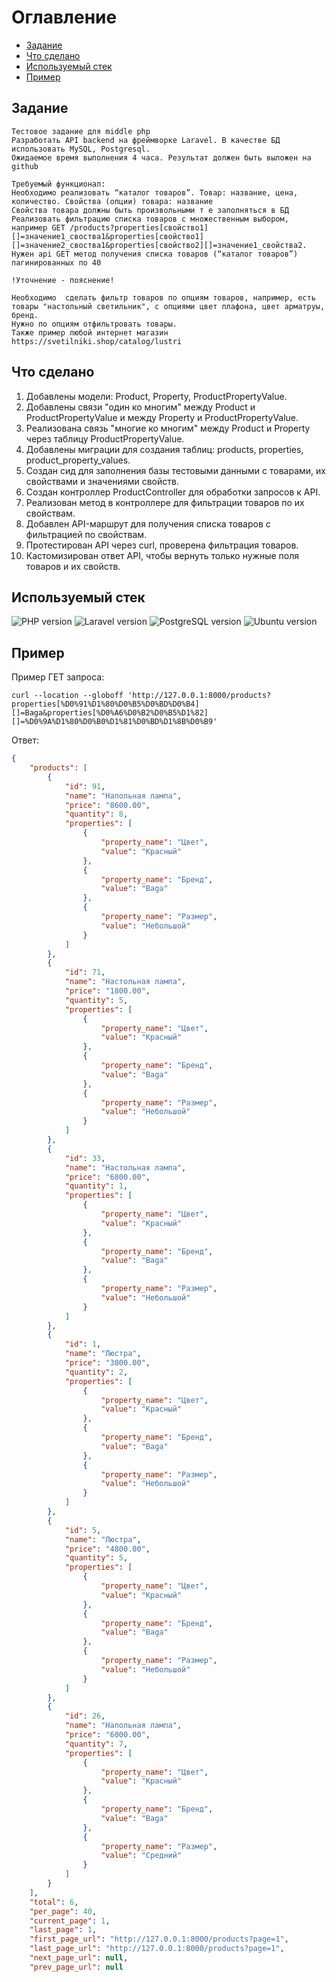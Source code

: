 # Оглавление
- [Задание](#задание)
- [Что сделано](#что-сделано)
- [Используемый стек](#используемый-стек)
- [Пример](#пример)

## Задание
```
Тестовое задание для middle php
Разработать API backend на фреймворке Laravel. В качестве БД использовать MySQL, Postgresql.
Ожидаемое время выполнения 4 часа. Результат должен быть выложен на github

Требуемый функционал:
Необходимо реализовать “каталог товаров”. Товар: название, цена, количество. Свойства (опции) товара: название
Свойства товара должны быть произвольными т е заполняться в БД
Реализовать фильтрацию списка товаров с множественным выбором,
например GET /products?properties[свойство1][]=значение1_своства1&properties[свойство1][]=значение2_своства1&properties[свойство2][]=значение1_свойства2.
Нужен api GET метод получения списка товаров (“каталог товаров”) пагинированных по 40

!Уточнение - пояснение!

Необходимо  сделать фильтр товаров по опциям товаров, например, есть товары "настольный светильник", с опциями цвет плафона, цвет арматруы, бренд.
Нужно по опциям отфильтровать товары.
Также пример любой интернет магазин https://svetilniki.shop/catalog/lustri
```


## Что сделано
1. Добавлены модели: Product, Property, ProductPropertyValue.
2. Добавлены связи "один ко многим" между Product и ProductPropertyValue и между Property и ProductPropertyValue.
3. Реализована связь "многие ко многим" между Product и Property через таблицу ProductPropertyValue.
4. Добавлены миграции для создания таблиц: products, properties, product_property_values.
5. Создан сид для заполнения базы тестовыми данными с товарами, их свойствами и значениями свойств.
6. Создан контроллер ProductController для обработки запросов к API.
7. Реализован метод в контроллере для фильтрации товаров по их свойствам.
8. Добавлен API-маршрут для получения списка товаров с фильтрацией по свойствам.
9. Протестирован API через curl, проверена фильтрация товаров.
10. Кастомизирован ответ API, чтобы вернуть только нужные поля товаров и их свойств.

## Используемый стек
![PHP version](https://img.shields.io/badge/PHP-8.2-green) 
![Laravel version](https://img.shields.io/badge/Laravel-11-blue)
![PostgreSQL version](https://img.shields.io/badge/PostgreSQL-14-yellow)
![Ubuntu version](https://img.shields.io/badge/Ubuntu-22.04-red)

## Пример
Пример ГЕТ запроса:
```curl
curl --location --globoff 'http://127.0.0.1:8000/products?properties[%D0%91%D1%80%D0%B5%D0%BD%D0%B4][]=Baga&properties[%D0%A6%D0%B2%D0%B5%D1%82][]=%D0%9A%D1%80%D0%B0%D1%81%D0%BD%D1%8B%D0%B9'
```
Ответ:
```json
{
    "products": [
        {
            "id": 91,
            "name": "Напольная лампа",
            "price": "8600.00",
            "quantity": 8,
            "properties": [
                {
                    "property_name": "Цвет",
                    "value": "Красный"
                },
                {
                    "property_name": "Бренд",
                    "value": "Baga"
                },
                {
                    "property_name": "Размер",
                    "value": "Небольшой"
                }
            ]
        },
        {
            "id": 71,
            "name": "Настольная лампа",
            "price": "1800.00",
            "quantity": 5,
            "properties": [
                {
                    "property_name": "Цвет",
                    "value": "Красный"
                },
                {
                    "property_name": "Бренд",
                    "value": "Baga"
                },
                {
                    "property_name": "Размер",
                    "value": "Небольшой"
                }
            ]
        },
        {
            "id": 33,
            "name": "Настольная лампа",
            "price": "6800.00",
            "quantity": 1,
            "properties": [
                {
                    "property_name": "Цвет",
                    "value": "Красный"
                },
                {
                    "property_name": "Бренд",
                    "value": "Baga"
                },
                {
                    "property_name": "Размер",
                    "value": "Небольшой"
                }
            ]
        },
        {
            "id": 1,
            "name": "Люстра",
            "price": "3800.00",
            "quantity": 2,
            "properties": [
                {
                    "property_name": "Цвет",
                    "value": "Красный"
                },
                {
                    "property_name": "Бренд",
                    "value": "Baga"
                },
                {
                    "property_name": "Размер",
                    "value": "Небольшой"
                }
            ]
        },
        {
            "id": 5,
            "name": "Люстра",
            "price": "4800.00",
            "quantity": 5,
            "properties": [
                {
                    "property_name": "Цвет",
                    "value": "Красный"
                },
                {
                    "property_name": "Бренд",
                    "value": "Baga"
                },
                {
                    "property_name": "Размер",
                    "value": "Небольшой"
                }
            ]
        },
        {
            "id": 26,
            "name": "Напольная лампа",
            "price": "6000.00",
            "quantity": 7,
            "properties": [
                {
                    "property_name": "Цвет",
                    "value": "Красный"
                },
                {
                    "property_name": "Бренд",
                    "value": "Baga"
                },
                {
                    "property_name": "Размер",
                    "value": "Средний"
                }
            ]
        }
    ],
    "total": 6,
    "per_page": 40,
    "current_page": 1,
    "last_page": 1,
    "first_page_url": "http://127.0.0.1:8000/products?page=1",
    "last_page_url": "http://127.0.0.1:8000/products?page=1",
    "next_page_url": null,
    "prev_page_url": null
```
